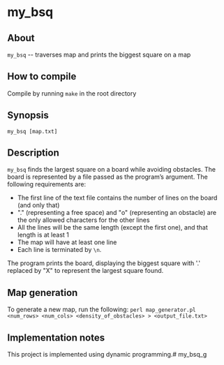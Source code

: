 # my_bsq

## About
`my_bsq` -- traverses map and prints the biggest square on a map

## How to compile
Compile by running `make` in the root directory

## Synopsis
`my_bsq [map.txt]`

## Description
`my_bsq` finds the largest square on a board while avoiding obstacles. The board is represented by a file passed as the program’s argument. The following requirements are:

- The first line of the text file contains the number of lines on the board (and only that)
- "." (representing a free space) and "o" (representing an obstacle) are the only allowed characters for the other lines
- All the lines will be the same length (except the first one), and that length is at least 1
- The map will have at least one line
- Each line is terminated by `\n`.

The program prints the board, displaying the biggest square with '.' replaced by "X" to represent the largest square found.

## Map generation
To generate a new map, run the following: 
`perl map_generator.pl <num_rows> <num_cols> <density_of_obstacles> > <output_file.txt>`

## Implementation notes
This project is implemented using dynamic programming.# my_bsq_g
